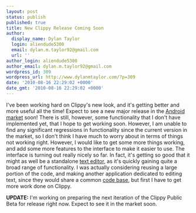 ```yaml
---
layout: post
status: publish
published: true
title: New Clippy Release Coming Soon
author:
  display_name: Dylan Taylor
  login: aliendude5300
  email: dylan.m.taylor92@gmail.com
  url: ''
author_login: aliendude5300
author_email: dylan.m.taylor92@gmail.com
wordpress_id: 309
wordpress_url: http://www.dylanmtaylor.com/?p=309
date: '2010-08-16 22:29:02 +0000'
date_gmt: '2010-08-16 22:29:02 +0000'
---
```

<p>I've been working hard on Clippy's new look, and it's getting better and more useful all the time! Expect to see a new major release in the <a class="zem_slink" title="Android Market" rel="homepage" href="http://www.android.com/market/">Android market</a> soon! There is still, however, some functionality that I don't have implemented yet, that I hope to get working soon. However, I am unable to find any significant regressions in functionality since the current version in the market, so I don't think I have much to worry about in terms of things not working right. However, I would like to get some more things working, and add some more features to the interface to make it easier to use. The interface is turning out really nicely so far. In fact, it's getting so good that it might as well be a standalone <a class="zem_slink" title="Text editor" rel="wikipedia" href="http://en.wikipedia.org/wiki/Text_editor">text editor</a>, as it's quickly gaining quite a broad range of functionality. I was actually considering reusing a large portion of the code, and making another application dedicated to editing text, since they would share a common <a class="zem_slink" title="Source code" rel="wikipedia" href="http://en.wikipedia.org/wiki/Source_code">code base</a>, but first I have to get more work done on Clippy.</p>
<p><strong>UPDATE:</strong> I'm working on preparing the next iteration of the Clippy Public Beta for release right now. Expect to see it in the market soon.</p>
